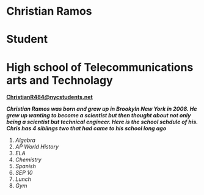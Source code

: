# Christian Ramos
# Student
# High school of Telecommunications arts and Technolagy 

**ChristianR484@nycstudents.net**

**_Christian Ramos was born and grew up in Brookyln New York in 2008. He grew up wanting to become a scientist but then thought about not only being a scientist but technical engineer. Here is the school schdule of his. Chris has 4 siblings two that had came to his school long ago_**

1. _Algebra_
2. _AP World History_
3. _ELA_
4. _Chemistry_
5. _Spanish_
6. _SEP 10_
7. _Lunch_
8. _Gym_
